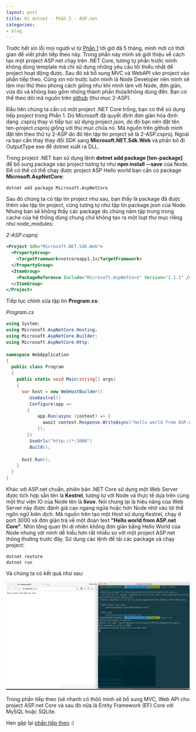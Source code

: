```yaml
---
layout: post
title: Hi dotnet - Phần 2 - ASP.net
categories:
- blog
---
```


Trước hết xin lỗi mọi người vì từ [Phần 1](/blog/2016/10/19/hi-dotnet-1.html) tới giờ đã 5 tháng, mình mới có thời gian để viết phần tiếp theo này. Trong phần này mình sẽ giới thiệu về cách tạo một project ASP.net chạy trên .NET Core, tương tự phần trước mình không dùng template mà chỉ sử dụng những yêu cầu tối thiểu nhất để project hoạt động được. Sau đó sẽ bổ sung MVC và WebAPI vào project vào phần tiếp theo. Cũng xin nói trước luôn mình là Node Developer nên mình sẽ làm mọi thứ theo phong cách giống như khi mình làm với Node, đơn giản, vừa đủ và không bao gồm những thành phần thừa/không dùng đến. Bạn có thể theo dõi mã nguồn trên [github](https://github.com/nguyenkha/hi-dotnet) (thư mục 2-ASP).

Đầu tiên chúng ta cần có một project .NET Core trống, bạn có thể sử dụng tiếp project trong Phần 1. Do Microsoft đã quyết định đơn giản hóa định dạng .csproj thay vì tiếp tục sử dụng project.json, do đó bạn nên đặt tên ten-project.csproj giống với thư mục chứa nó. Mã nguồn trên github mình đặt tên theo thứ tự 2-ASP do đó tên tập tin project sẽ là 2-ASP.csproj. Ngoài ra bạn cần thay thay đổi SDK sang **Microsoft.NET.Sdk.Web** và phần bỏ đi OutputType exe để dotnet xuất ra DLL.

Trong project .NET bạn sử dụng lệnh **dotnet add package [ten-package]** để bổ sung package vào project tương tự như **npm install --save** của Node. Để có thể có thể chạy được project ASP Hello world bạn cần có package **Microsoft.AspNetCore**:

```
dotnet add package Microsoft.AspNetCore
```

Sau đó chúng ta có tập tin project như sau, bạn thấy là package đã được thêm vào tập tin project, cũng tương tự như tập tin package.json của Node. Nhưng bạn sẽ không thấy các package do chúng nằm tập trung trong cache của hệ thống dùng chung chứ không tạo ra một loạt thư mục riêng như node_modules:

_2-ASP.csproj_

```xml
<Project Sdk="Microsoft.NET.Sdk.Web">
  <PropertyGroup>
    <TargetFramework>netcoreapp1.1</TargetFramework>
  </PropertyGroup>
  <ItemGroup>
    <PackageReference Include="Microsoft.AspNetCore" Version="1.1.1" />
  </ItemGroup>
</Project>
```

Tiếp tục chỉnh sửa tập tin **Program.cs**:

_Program.cs_
```cs
using System;
using Microsoft.AspNetCore.Hosting;
using Microsoft.AspNetCore.Builder;
using Microsoft.AspNetCore.Http;

namespace WebApplication
{
  public class Program
  {
    public static void Main(string[] args)
    {
      var host = new WebHostBuilder()
        .UseKestrel()
        .Configure(app =>
        {
            app.Run(async (context) => {
              await context.Response.WriteAsync("Hello world from ASP.net Core");
            });
        })
        .UseUrls("http://*:3000")
        .Build();

      host.Run();
    }
  }
}
```

Khác với ASP.net chuẩn, phiên bản .NET Core sử dụng một Web Server được tích hợp sẵn tên là **Kestrel**, tương tự với Node và thực tế dựa trên cùng một thư viện IO của Node tên là **livuv**. Nói chung lại là hiệu năng của Web Server này được đánh giá cao ngang ngửa hoặc hơn Node nhờ vào lợi thế ngôn ngữ biên dịch. Mã nguồn trên tạo một Host sử dụng Kestrel, chạy ở port 3000 và đơn giản trả về một đoạn text **"Hello world from ASP.net Core"**. Nhìn tổng quan thì di nhiên không đơn giản bằng Hello World của Node nhưng với mình dễ hiểu hơn rất nhiều so với một project ASP.net thông thường trước đây. Sử dụng các lệnh để tải các package và chạy project:

```
dotnet restore
dotnet run
```

Và chúng ta có kết quả như sau:

![ASP.net Core Hello world](/assets/img/dotnet-3.png)

Trong phần tiếp theo (sẽ nhanh có thôi) mình sẽ bổ sung MVC, Web API cho project ASP.net Core và sau đó nữa là Entity Framework (EF) Core với MySQL hoặc SQLite.

Hẹn gặp lại [phần tiếp theo](/blog/2017/04/07/hi-dotnet-3.html) :)
